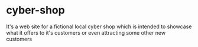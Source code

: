 # cyber-shop
It's a web site for a fictional local cyber shop which is intended to showcase what it offers to it's customers or even attracting some other new customers
